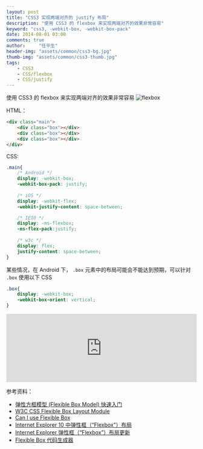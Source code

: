 ```yaml
---
layout: post
title: "CSS3 实现两端对齐的 justify 布局"
description: "使用 CSS3 的 flexbox 来实现两端对齐的效果非常容易"
keyword: "css3, -webkit-box, -webkit-box-pack"
date: 2014-08-01 03:00
comments: true
author:     "任平生"
header-img: "assets/common/css3-bg.jpg"
thumb-img: "assets/common/css3-thumb.jpg"
tags:
    - CSS3
    - CSS/flexbox
    - CSS/justify
---
```

使用 CSS3 的 flexbox 来实现两端对齐的效果非常容易
<img class="center" src="http://file.rpsh.net/img/201407/flexbox.gif" alt="flexbox">

HTML：

```html
<div class="main">
	<div class="box"></div>
	<div class="box"></div>
	<div class="box"></div>
</div>
```

CSS:

```css
.main{
	/* Android */
	display: -webkit-box;
	-webkit-box-pack: justify;
	
	/* iOS */
	display: -webkit-flex;
	-webkit-justify-content: space-between;

	/* IE10 */
	display: -ms-flexbox;
	-ms-flex-pack:justify;
	
	/* w3c */
	display: flex;
	justify-content: space-between;
}
```

某些情况，在 Android 下， `.box` 元素中的布局可能会不能达到预期，可以针对 `.box` 使用以下 CSS

```css
.box{
	display: -webkit-box;
	-webkit-box-orient: vertical;
}
```
<iframe width="100%" height="180" src="http://jsfiddle.net/rpsh/3Z8nR/embedded/result,html,css/" allowfullscreen="allowfullscreen" frameborder="0"></iframe>

参考资料：

- [弹性方框模型 (Flexible Box Model) 快速入门](http://www.html5rocks.com/zh/tutorials/flexbox/quick/)
- [W3C CSS Flexible Box Layout Module](http://www.w3.org/TR/css3-flexbox/)
- [Can I use Flexible Box](http://caniuse.com/#search=flexbox)
- [Internet Explorer 10 中弹性框（“Flexbox”）布局](http://msdn.microsoft.com/zh-cn/library/ie/hh673531(v=vs.85).aspx)
- [Internet Explorer 弹性框（“Flexbox”）布局更新](http://msdn.microsoft.com/zh-cn/library/ie/dn265027(v=vs.85).aspx)
- [Flexible Box 代码生成器](http://the-echoplex.net/flexyboxes/)
